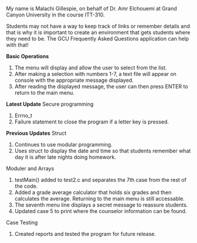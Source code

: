 My name is Malachi Gillespie, on behalf of Dr. Amr Elchouemi at Grand Canyon University in the course ITT-310.

Students may not have a way to keep track of links or remember details and that is why it is important to create an environment that gets students where they need to be. The GCU Frequently Asked Questions application can help with that!

**Basic Operations**
1. The menu will display and allow the user to select from the list.
2. After making a selection with numbers 1-7, a text file will appear on console with the appropriate message displayed.
3. After reading the displayed message, the user can then press ENTER to return to the main menu.

**Latest Update**
Secure programming
1. Errno_t
2. Failure statement to close the program if a letter key is pressed.

**Previous Updates**
Struct
1. Continues to use modular programming.
2. Uses struct to display the date and time so that students remember what day it is after late nights doing homework.

Moduler and Arrays
1. testMain() added to test2.c and separates the 7th case from the rest of the code.
2. Added a grade average calculator that holds six grades and then calculates the average. Returning to the main menu is still accessable.
3. The seventh menu line displays a secret message to reassure students.
4. Updated case 5 to print where the counselor information can be found.

Case Testing
1. Created reports and tested the program for future release.

